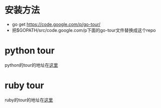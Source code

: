 # 安装方法 #

* go get https://code.google.com/p/go-tour/
* 把$GOPATH/src/code.google.com/p下面的go-tour文件替换成这个repo

# python tour #

python的tour的地址在[这里](http://127.0.0.1:3999/python#1)

# ruby tour #

ruby的tour的地址在[这里](http://127.0.0.1:3999/ruby#1)
